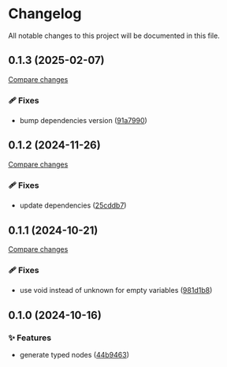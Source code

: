 <!-- header -->
# Changelog

All notable changes to this project will be documented in this file.

<!-- version:0.1.3 -->
## 0.1.3 (2025-02-07)

[Compare changes](https://github.com/Wroud/foundation/compare/gql-codegen-doc-nodes-v0.1.2...gql-codegen-doc-nodes-v0.1.3)

<!-- changelog -->
### 🩹 Fixes

- bump dependencies version ([91a7990](https://github.com/Wroud/foundation/commit/91a7990))

<!-- version:0.1.2 -->
## 0.1.2 (2024-11-26)

[Compare changes](https://github.com/Wroud/foundation/compare/gql-codegen-doc-nodes-v0.1.1...gql-codegen-doc-nodes-v0.1.2)

<!-- changelog -->
### 🩹 Fixes

- update dependencies ([25cddb7](https://github.com/Wroud/foundation/commit/25cddb7))

<!-- version:0.1.1 -->
## 0.1.1 (2024-10-21)

[Compare changes](https://github.com/Wroud/foundation/compare/gql-codegen-doc-nodes-v0.1.0...gql-codegen-doc-nodes-v0.1.1)

<!-- changelog -->
### 🩹 Fixes

- use void instead of unknown for empty variables ([981d1b8](https://github.com/Wroud/foundation/commit/981d1b8))

<!-- version:0.1.0 -->
## 0.1.0 (2024-10-16)

<!-- changelog -->
### ✨ Features

- generate typed nodes ([44b9463](https://github.com/Wroud/foundation/commit/44b9463))

